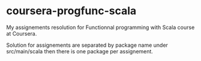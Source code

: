 coursera-progfunc-scala
=======================

My assignements resolution for Functionnal programming with Scala course at Coursera.

Solution for assignements are separated by package name under src/main/scala then there is one package per assignement.
